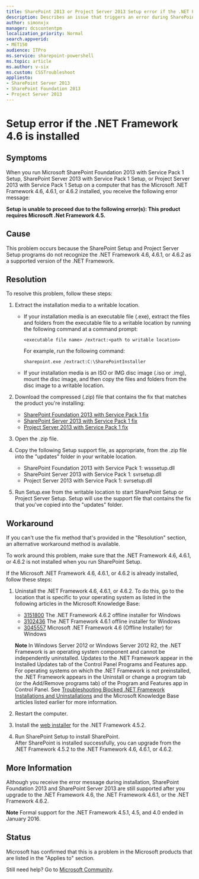 ```yaml
---
title: SharePoint 2013 or Project Server 2013 Setup error if the .NET Framework 4.6 is installed
description: Describes an issue that triggers an error during SharePoint 2013 or Project Server 2013 Setup if the .NET Framework 4.6 is installed. Provides a workaround.
author: simonxjx
manager: dcscontentpm
localization_priority: Normal
search.appverid: 
- MET150
audience: ITPro
ms.service: sharepoint-powershell
ms.topic: article
ms.author: v-six
ms.custom: CSSTroubleshoot
appliesto:
- SharePoint Server 2013
- SharePoint Foundation 2013
- Project Server 2013
---
```


# Setup error if the .NET Framework 4.6 is installed  

## Symptoms  

When you run Microsoft SharePoint Foundation 2013 with Service Pack 1 Setup, SharePoint Server 2013 with Service Pack 1 Setup, or Project Server 2013 with Service Pack 1 Setup on a computer that has the Microsoft .NET Framework 4.6, 4.6.1, or 4.6.2 installed, you receive the following error message:

**Setup is unable to proceed due to the following error(s): This product requires Microsoft .Net Framework 4.5.**

## Cause  

This problem occurs because the SharePoint Setup and Project Server Setup programs do not recognize the .NET Framework 4.6, 4.6.1, or 4.6.2 as a supported version of the .NET Framework.  

## Resolution  

To resolve this problem, follow these steps:  

1. Extract the installation media to a writable location.  

   - If your installation media is an executable file (.exe), extract the files and folders from the executable file to a writable location by running the following command at a command prompt:  

      ```
      <executable file name> /extract:<path to writable location>
      ```
      For example, run the following command:  

      ```
      sharepoint.exe /extract:C:\SharePointInstaller
      ```

   - If your installation media is an ISO or IMG disc image (.iso or .img), mount the disc image, and then copy the files and folders from the disc image to a writable location.     

2. Download the compressed (.zip) file that contains the fix that matches the product you're installing:  

   - [SharePoint Foundation 2013 with Service Pack 1 fix](https://download.microsoft.com/download/3/6/2/362c4a9c-4afe-425e-825f-369d34d64f4e/wsssetup_15-0-4709-1000_x64.zip)   
   - [SharePoint Server 2013 with Service Pack 1 fix](https://download.microsoft.com/download/3/6/2/362c4a9c-4afe-425e-825f-369d34d64f4e/svrsetup_15-0-4709-1000_x64.zip)   
   - [Project Server 2013 with Service Pack 1 fix](https://download.microsoft.com/download/3/6/2/362c4a9c-4afe-425e-825f-369d34d64f4e/svrsetup_15-0-4709-1000_x64.zip)     

3. Open the .zip file.   
4. Copy the following Setup support file, as appropriate, from the .zip file into the "updates" folder in your writable location.   

   - SharePoint Foundation 2013 with Service Pack 1: wsssetup.dll   
   - SharePoint Server 2013 with Service Pack 1: svrsetup.dll   
   - Project Server 2013 with Service Pack 1: svrsetup.dll     

5. Run Setup.exe from the writable location to start SharePoint Setup or Project Server Setup. Setup will use the support file that contains the fix that you've copied into the "updates" folder.     

## Workaround  

If you can't use the fix method that's provided in the "Resolution" section, an alternative workaround method is available.  

To work around this problem, make sure that the .NET Framework 4.6, 4.6.1, or 4.6.2 is not installed when you run SharePoint Setup.  

If the Microsoft .NET Framework 4.6, 4.6.1, or 4.6.2 is already installed, follow these steps:  

1. Uninstall the .NET Framework 4.6, 4.6.1, or 4.6.2. To do this, go to the location that is specific to your operating system as listed in the following articles in the Microsoft Knowledge Base:
   - [3151800](https://support.microsoft.com/help/3151800) The .NET Framework 4.6.2 offline installer for Windows
   - [3102436](https://support.microsoft.com/help/3102436) The .NET Framework 4.6.1 offline installer for Windows  
   - [3045557](https://support.microsoft.com/help/3045557) Microsoft .NET Framework 4.6 (Offline Installer) for Windows

   **Note** In Windows Server 2012 or Windows Server 2012 R2, the .NET Framework is an operating system component and cannot be independently uninstalled. Updates to the .NET Framework appear in the Installed Updates  tab of the Control Panel Programs and Features  app. For operating systems on which the .NET Framework is not preinstalled, the .NET Framework appears in the Uninstall or change a program  tab (or the Add/Remove programs  tab) of the Program and Features  app in Control Panel. See [Troubleshooting Blocked .NET Framework Installations and Uninstallations](https://msdn.microsoft.com/library/hh925569%28v=vs.110%29.aspx) and the Microsoft Knowledge Base articles listed earlier for more information.  
   
2. Restart the computer.   
3. Install the [web installer](https://www.microsoft.com/download/details.aspx?id=42643) for the .NET Framework 4.5.2.   
4. Run SharePoint Setup to install SharePoint.     
After SharePoint is installed successfully, you can upgrade from the .NET Framework 4.5.2 to the .NET Framework 4.6, 4.6.1, or 4.6.2.  

## More Information  

Although you receive the error message during installation, SharePoint Foundation 2013 and SharePoint Server 2013 are still supported after you upgrade to the .NET Framework 4.6, the .NET Framework 4.6.1, or the .NET Framework 4.6.2.  

**Note** Formal support for the .NET Framework 4.5.1, 4.5, and 4.0 ended in January 2016.  

## Status  

Microsoft has confirmed that this is a problem in the Microsoft products that are listed in the "Applies to" section.

Still need help? Go to [Microsoft Community](https://answers.microsoft.com/).
